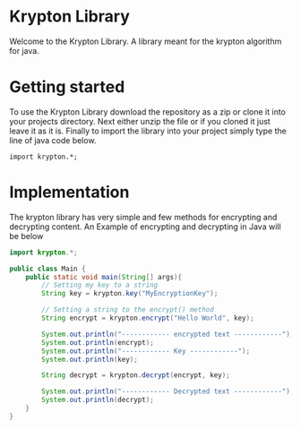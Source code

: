 # Krypton Library

Welcome to the Krypton Library. A library meant for the krypton algorithm for java.

# Getting started

To use the Krypton Library download the repository as a zip or clone it into your projects directory.
Next either unzip the file or if you cloned it just leave it as it is. 
Finally to import the library into your project simply type the line of java code below.

```
import krypton.*;
```

# Implementation

The krypton library has very simple and few methods for encrypting and decrypting content. An Example of encrypting and decrypting in Java will be below

``` java
import krypton.*;

public class Main {
    public static void main(String[] args){
        // Setting my key to a string
        String key = krypton.key("MyEncryptionKey");

        // Setting a string to the encrypt() method
        String encrypt = krypton.encrypt("Hello World", key);

        System.out.println("------------ encrypted text ------------");
        System.out.println(encrypt);
        System.out.println("------------ Key ------------");
        System.out.println(key);

        String decrypt = krypton.decrypt(encrypt, key);

        System.out.println("------------ Decrypted text ------------");
        System.out.println(decrypt);
    }
}


```
